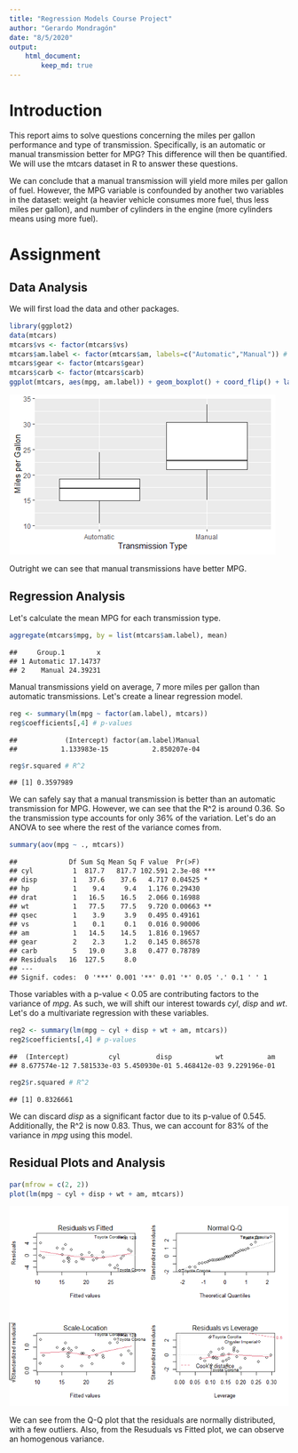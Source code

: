 ```yaml
---
title: "Regression Models Course Project"
author: "Gerardo Mondragón"
date: "8/5/2020"
output: 
    html_document:
        keep_md: true
---
```


# **Introduction**
This report aims to solve questions concerning the miles per gallon performance and type of transmission. Specifically, is an automatic or manual transmission better for MPG? This difference will then be quantified. We will use the mtcars dataset in R to answer these questions. 

We can conclude that a manual transmission will yield more miles per gallon of fuel. However, the MPG variable is confounded by another two variables in the dataset: weight (a heavier vehicle consumes more fuel, thus less miles per gallon), and number of cylinders in the engine (more cylinders means using more fuel).

# **Assignment**

## Data Analysis
We will first load the data and other packages.

```r
library(ggplot2)
data(mtcars)
mtcars$vs <- factor(mtcars$vs)
mtcars$am.label <- factor(mtcars$am, labels=c("Automatic","Manual")) # 0 = Automatic, 1 = Manual
mtcars$gear <- factor(mtcars$gear)
mtcars$carb <- factor(mtcars$carb)
ggplot(mtcars, aes(mpg, am.label)) + geom_boxplot() + coord_flip() + labs(x= "Miles per Gallon", y = "Transmission Type")
```

![](Project_files/figure-html/load_data-1.png)<!-- -->

Outright we can see that manual transmissions have better MPG.

## Regression Analysis
Let's calculate the mean MPG for each transmission type.

```r
aggregate(mtcars$mpg, by = list(mtcars$am.label), mean)
```

```
##     Group.1        x
## 1 Automatic 17.14737
## 2    Manual 24.39231
```

Manual transmissions yield on average, 7 more miles per gallon than automatic transmissions. Let's create a linear regression model.

```r
reg <- summary(lm(mpg ~ factor(am.label), mtcars))
reg$coefficients[,4] # p-values
```

```
##            (Intercept) factor(am.label)Manual 
##           1.133983e-15           2.850207e-04
```

```r
reg$r.squared # R^2
```

```
## [1] 0.3597989
```

We can safely say that a manual transmission is better than an automatic transmission for MPG. However, we can see that the R^2 is around 0.36. So the transmission type accounts for only 36% of the variation. Let's do an ANOVA to see where the rest of the variance comes from.

```r
summary(aov(mpg ~ ., mtcars))
```

```
##             Df Sum Sq Mean Sq F value  Pr(>F)    
## cyl          1  817.7   817.7 102.591 2.3e-08 ***
## disp         1   37.6    37.6   4.717 0.04525 *  
## hp           1    9.4     9.4   1.176 0.29430    
## drat         1   16.5    16.5   2.066 0.16988    
## wt           1   77.5    77.5   9.720 0.00663 ** 
## qsec         1    3.9     3.9   0.495 0.49161    
## vs           1    0.1     0.1   0.016 0.90006    
## am           1   14.5    14.5   1.816 0.19657    
## gear         2    2.3     1.2   0.145 0.86578    
## carb         5   19.0     3.8   0.477 0.78789    
## Residuals   16  127.5     8.0                    
## ---
## Signif. codes:  0 '***' 0.001 '**' 0.01 '*' 0.05 '.' 0.1 ' ' 1
```

Those variables with a p-value < 0.05 are contributing factors to the variance of *mpg*. As such, we will shift our interest towards *cyl*, *disp* and *wt*. Let's do a multivariate regression with these variables.

```r
reg2 <- summary(lm(mpg ~ cyl + disp + wt + am, mtcars))
reg2$coefficients[,4] # p-values
```

```
##  (Intercept)          cyl         disp           wt           am 
## 8.677574e-12 7.581533e-03 5.450930e-01 5.468412e-03 9.229196e-01
```

```r
reg2$r.squared # R^2
```

```
## [1] 0.8326661
```

We can discard *disp* as a significant factor due to its p-value of 0.545. Additionally, the R^2 is now 0.83. Thus, we can account for 83% of the variance in *mpg* using this model. 

## Residual Plots and Analysis

```r
par(mfrow = c(2, 2))
plot(lm(mpg ~ cyl + disp + wt + am, mtcars))
```

![](Project_files/figure-html/plots-1.png)<!-- -->

We can see from the Q-Q plot that the residuals are normally distributed, with a few outliers. Also, from the Resuduals vs Fitted plot, we can observe an homogenous variance. 
